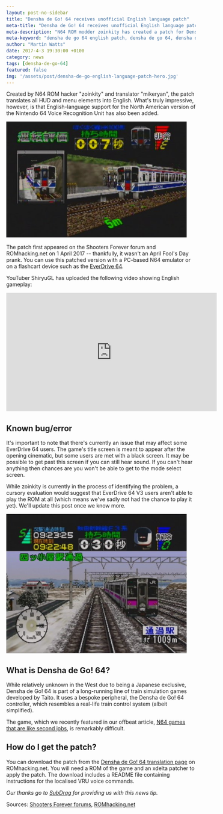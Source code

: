 ```yaml
---
layout: post-no-sidebar
title: "Densha de Go! 64 receives unofficial English language patch"
meta-title: "Densha de Go! 64 receives unofficial English language patch"
meta-description: "N64 ROM modder zoinkity has created a patch for Densha de Go! 64 that adds English language text and VRU support"
meta-keyword: "densha de go 64 english patch, densha de go 64, densha de go 64 train controller"
author: "Martin Watts"
date: 2017-4-3 19:30:00 +0100
category: news
tags: [densha-de-go-64]
featured: false
img: '/assets/post/densha-de-go-english-language-patch-hero.jpg'
---
```

Created by N64 ROM hacker "zoinkity" and translator "mikeryan", the patch translates all HUD and menu elements into English. What's truly impressive, however, is that English-language support for the North American version of the Nintendo 64 Voice Recognition Unit has also been added.

![Densha de Go! 64 platform scoring screen](/assets/images/games/densha-de-go-64/densha-de-go-64-platform-scoring-screen.jpg)

The patch first appeared on the Shooters Forever forum and ROMhacking.net on 1 April 2017 -- thankfully, it wasn't an April Fool's Day prank. You can use this patched version with a PC-based N64 emulator or on a flashcart device such as the [EverDrive 64](http://n64blog.com/article/2017/01/29/everdrive-64-guide-what-is-it-and-should-you-buy-one.html).

YouTuber ShiryuGL has uploaded the following video showing English gameplay:

<iframe width="560" height="315" src="https://www.youtube.com/embed/Bhei0uM72Ag" frameborder="0" allowfullscreen></iframe>

## Known bug/error ##

It's important to note that there's currently an issue that may affect some EverDrive 64 users. The game's title screen is meant to appear after the opening cinematic,  but some users are met with a black screen. It may be possible to get past this screen if you can still hear sound. If you can't hear anything then chances are you won't be able to get to the mode select screen.

While zoinkity is currently in the process of identifying the problem, a cursory evaluation would suggest that EverDrive 64 V3 users aren't able to play the ROM at all (which means we've sadly not had the chance to play it yet). We'll update this post once we know more.

![Densha de Go! 64 snowy train line](/assets/images/games/densha-de-go-64/densha-de-go-64-snow-line.jpg)

## What is Densha de Go! 64? ##

While relatively unknown in the West due to being a Japanese exclusive, Densha de Go! 64 is part of a long-running line of train simulation games developed by Taito. It uses a bespoke peripheral, the Densha de Go! 64 controller, which resembles a real-life train control system (albeit simplified).

The game, which we recently featured in our offbeat article, [N64 games that are like second jobs](http://n64blog.com/article/2017/04/02/n64-games-that-are-like-second-jobs.html), is remarkably difficult.

## How do I get the patch? ##

You can download the patch from the [Densha de Go! 64 translation page](http://www.romhacking.net/translations/2947/) on ROMhacking.net. You will need a ROM of the game and an xdelta patcher to apply the patch. The download includes a README file containing instructions for the localised VRU voice commands.

_Our thanks go to [SubDrag](https://twitter.com/SubDrag) for providing us with this news tip._

Sources: [Shooters Forever forums]("http://shootersforever.com/forums_message_boards/viewtopic.php?t=7174"), [ROMhacking.net](http://www.romhacking.net/translations/2947/)